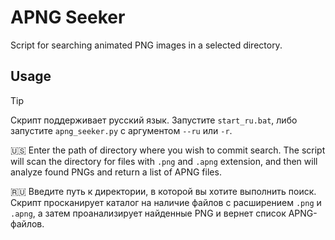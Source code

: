 # APNG Seeker
Script for searching animated PNG images in a selected directory.

## Usage
> [!TIP]
> Скрипт поддерживает русский язык. Запустите `start_ru.bat`, либо запустите `apng_seeker.py` с аргументом `--ru` или `-r`.

🇺🇸 Enter the path of directory where you wish to commit search. The script will scan the directory for files with `.png` and `.apng` extension, and then will analyze found PNGs and return a list of APNG files.

🇷🇺 Введите путь к директории, в которой вы хотите выполнить поиск. Скрипт просканирует каталог на наличие файлов с расширением `.png` и `.apng`, а затем проанализирует найденные PNG и вернет список APNG-файлов.

